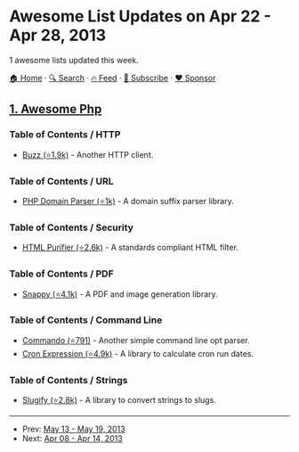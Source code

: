 # Awesome List Updates on Apr 22 - Apr 28, 2013

1 awesome lists updated this week.

[🏠 Home](/README.md) · [🔍 Search](https://www.trackawesomelist.com/search/) · [🔥 Feed](https://www.trackawesomelist.com/week/rss.xml) · [📮 Subscribe](https://trackawesomelist.us17.list-manage.com/subscribe?u=d2f0117aa829c83a63ec63c2f&id=36a103854c) · [❤️  Sponsor](https://github.com/sponsors/theowenyoung)



## [1. Awesome Php](/content/ziadoz/awesome-php/week/README.md)

### Table of Contents / HTTP

*   [Buzz (⭐1.9k)](https://github.com/kriswallsmith/Buzz) - Another HTTP client.

### Table of Contents / URL

*   [PHP Domain Parser (⭐1k)](https://github.com/jeremykendall/php-domain-parser) - A domain suffix parser library.

### Table of Contents / Security

*   [HTML Purifier (⭐2.6k)](https://github.com/ezyang/htmlpurifier) - A standards compliant HTML filter.

### Table of Contents / PDF

*   [Snappy (⭐4.1k)](https://github.com/KnpLabs/snappy) - A PDF and image generation library.

### Table of Contents / Command Line

*   [Commando (⭐791)](https://github.com/nategood/commando) - Another simple command line opt parser.
*   [Cron Expression (⭐4.9k)](https://github.com/mtdowling/cron-expression) - A library to calculate cron run dates.

### Table of Contents / Strings

*   [Slugify (⭐2.8k)](https://github.com/cocur/slugify) - A library to convert strings to slugs.

---

- Prev: [May 13 - May 19, 2013](/content/2013/19/README.md)
- Next: [Apr 08 - Apr 14, 2013](/content/2013/14/README.md)